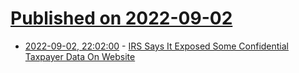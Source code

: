 # [Published on 2022-09-02](index.md)

* [2022-09-02, 22:02:00](https://yro.slashdot.org/story/22/09/02/2034206/irs-says-it-exposed-some-confidential-taxpayer-data-on-website?utm_source=rss1.0mainlinkanon&utm_medium=feed) - [IRS Says It Exposed Some Confidential Taxpayer Data On Website](https://yro.slashdot.org/story/22/09/02/2034206/irs-says-it-exposed-some-confidential-taxpayer-data-on-website?utm_source=rss1.0mainlinkanon&utm_medium=feed)

